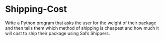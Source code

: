 # Shipping-Cost

Write a Python program that asks the user for the weight 
of their package and then tells them which method of shipping is 
cheapest and how much it will cost to ship their package using Sal’s Shippers.
